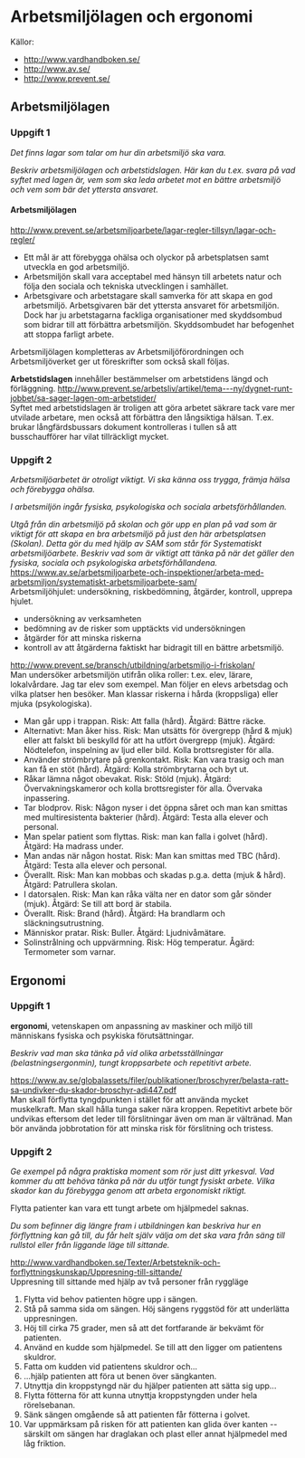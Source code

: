 # Arbetsmiljölagen och ergonomi
Källor:
* http://www.vardhandboken.se/
* http://www.av.se/
* http://www.prevent.se/

## Arbetsmiljölagen

### Uppgift 1
_Det finns lagar som talar om hur din arbetsmiljö ska vara._

_Beskriv arbetsmiljölagen och arbetstidslagen. Här kan du t.ex. svara på vad syftet med lagen är, vem som ska leda arbetet
mot en bättre arbetsmiljö och vem som bär det yttersta ansvaret._

#### Arbetsmiljölagen
http://www.prevent.se/arbetsmiljoarbete/lagar-regler-tillsyn/lagar-och-regler/  
* Ett mål är att förebygga ohälsa och olyckor på arbetsplatsen samt utveckla en god arbetsmiljö.
* Arbetsmiljön skall vara acceptabel med hänsyn till arbetets natur och följa den sociala och tekniska utvecklingen i samhället.
* Arbetsgivare och arbetstagare skall samverka för att skapa en god arbetsmiljö.
Arbetsgivaren bär det yttersta ansvaret för arbetsmiljön. Dock har ju arbetstagarna fackliga organisationer med skyddsombud
som bidrar till att förbättra arbetsmiljön. Skyddsombudet har befogenhet att stoppa farligt arbete.

Arbetsmiljölagen kompletteras av Arbetsmiljöförordningen och Arbetsmiljöverket ger ut föreskrifter som också skall följas.

**Arbetstidslagen** innehåller bestämmelser om arbetstidens längd och förläggning.
http://www.prevent.se/arbetsliv/artikel/tema---ny/dygnet-runt-jobbet/sa-sager-lagen-om-arbetstider/  
Syftet med arbetstidslagen är troligen att göra arbetet säkrare tack vare mer utvilade arbetare, men också att förbättra 
den långsiktiga hälsan. T.ex. brukar långfärdsbussars dokument kontrolleras i tullen så att busschaufförer har vilat
tillräckligt mycket.


### Uppgift 2
_Arbetsmiljöarbetet är otroligt viktigt. Vi ska känna oss trygga, främja hälsa och förebygga ohälsa._

_I arbetsmiljön ingår fysiska, psykologiska och sociala arbetsförhållanden._

_Utgå från din arbetsmiljö på skolan och gör upp en plan på vad som är viktigt för att skapa en bra
arbetsmiljö på just den här arbetsplatsen (Skolan). Detta gör du med hjälp av SAM som står för
Systematiskt arbetsmiljöarbete. Beskriv vad som är viktigt att tänka på när det gäller den fysiska,
sociala och psykologiska arbetsförhållandena._  
https://www.av.se/arbetsmiljoarbete-och-inspektioner/arbeta-med-arbetsmiljon/systematiskt-arbetsmiljoarbete-sam/  
Arbetsmiljöhjulet: undersökning, riskbedömning, åtgärder, kontroll, upprepa hjulet.
* undersökning av verksamheten
* bedömning av de risker som upptäckts vid undersökningen
* åtgärder för att minska riskerna 
* kontroll av att åtgärderna faktiskt har bidragit till en bättre arbetsmiljö.

http://www.prevent.se/bransch/utbildning/arbetsmiljo-i-friskolan/  
Man undersöker arbetsmiljön utifrån olika roller: t.ex. elev, lärare, lokalvårdare. Jag tar elev som exempel. Man följer en 
elevs arbetsdag och vilka platser hen besöker. Man klassar riskerna i hårda (kroppsliga) eller mjuka (psykologiska). 

* Man går upp i trappan. Risk: Att falla (hård). Åtgärd: Bättre räcke.
* Alternativt: Man åker hiss. Risk: Man utsätts för övergrepp (hård & mjuk) eller att falskt bli beskylld för att ha utfört övergrepp (mjuk). Åtgärd: Nödtelefon, inspelning av ljud eller bild. Kolla brottsregister för alla.
* Använder strömbrytare på grenkontakt. Risk: Kan vara trasig och man kan få en stöt (hård). Åtgärd: Kolla strömbrytarna och byt ut.
* Råkar lämna något obevakat. Risk: Stöld (mjuk). Åtgärd: Övervakningskameror och kolla brottsregister för alla. Övervaka inpassering.
* Tar blodprov. Risk: Någon nyser i det öppna såret och man kan smittas med multiresistenta bakterier (hård). Åtgärd: Testa alla elever och personal.
* Man spelar patient som flyttas. Risk: man kan falla i golvet (hård). Åtgärd: Ha madrass under.
* Man andas när någon hostat. Risk: Man kan smittas med TBC (hård). Åtgärd: Testa alla elever och personal.
* Överallt. Risk: Man kan mobbas och skadas p.g.a. detta (mjuk & hård). Åtgärd: Patrullera skolan.
* I datorsalen. Risk: Man kan råka välta ner en dator som går sönder (mjuk). Åtgärd: Se till att bord är stabila.
* Överallt. Risk: Brand (hård). Åtgärd: Ha brandlarm och släckningsutrustning.
* Människor pratar. Risk: Buller. Åtgärd: Ljudnivåmätare.
* Solinstrålning och uppvärmning. Risk: Hög temperatur. Ågärd: Termometer som varnar.

## Ergonomi

### Uppgift 1
**ergonomi**, vetenskapen om anpassning av maskiner och miljö till människans fysiska och psykiska förutsättningar.

_Beskriv vad man ska tänka på vid olika arbetsställningar (belastningsergonmin), tungt kroppsarbete och repetitivt arbete._

https://www.av.se/globalassets/filer/publikationer/broschyrer/belasta-ratt-sa-undivker-du-skador-broschyr-adi447.pdf  
Man skall förflytta tyngdpunkten i stället för att använda mycket muskelkraft. Man skall hålla tunga saker nära kroppen. Repetitivt arbete bör undvikas eftersom det leder till förslitningar även om man är vältränad. Man bör använda jobbrotation
för att minska risk för förslitning och tristess.

### Uppgift 2
_Ge exempel på några praktiska moment som rör just ditt yrkesval. Vad kommer du att behöva tänka
på när du utför tungt fysiskt arbete. Vilka skador kan du förebygga genom att arbeta ergonomiskt
riktigt._

Flytta patienter kan vara ett tungt arbete om hjälpmedel saknas.

_Du som befinner dig längre fram i utbildningen kan beskriva hur en förflyttning kan gå till, du får helt
själv välja om det ska vara från säng till rullstol eller från liggande läge till sittande._

http://www.vardhandboken.se/Texter/Arbetsteknik-och-forflyttningskunskap/Uppresning-till-sittande/  
Uppresning till sittande med hjälp av två personer från ryggläge

1. Flytta vid behov patienten högre upp i sängen.
2. Stå på samma sida om sängen. Höj sängens ryggstöd för att underlätta uppresningen.
3. Höj till cirka 75 grader, men så att det fortfarande är bekvämt för patienten.
4. Använd en kudde som hjälpmedel. Se till att den ligger om patientens skuldror.
5. Fatta om kudden vid patientens skuldror och...
6. ...hjälp patienten att föra ut benen över sängkanten.
7. Utnyttja din kroppstyngd när du hjälper patienten att sätta sig upp...
8. Flytta fötterna för att kunna utnyttja kroppstyngden under hela rörelsebanan.
9. Sänk sängen omgående så att patienten får fötterna i golvet.
10. Var uppmärksam på risken för att patienten kan glida över kanten -- särskilt om sängen har draglakan och plast eller annat hjälpmedel med låg friktion.
